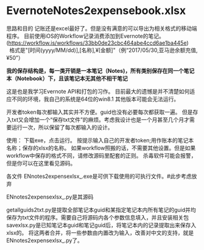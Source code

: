 # EvernoteNotes2expensebook.xlsx

思路和目的
记账还是excel最好了。但是没有满意的可以导出为相关格式的移动端程序。
目前使用iOS的Workflow记录消费添加到Evernote的笔记。(https://workflow.is/workflows/33bb0de23cbc464abe4ccd6ae1ba445e)
          格式是"[时间(yyyy/MM/dd)],[名称],¥[金额]"（例“2017/05/30,亚马逊余额充值,¥50”）

**我的保存结构是，每一类开销是一本笔记（Notes)，所有类别保存在同一个笔记本（Notebook）下，且该笔记本无其他不相干笔记**

这是也是我学习Evernote API和打包的习作。
目前最大的遗憾是并不清楚如何适应不同的环境，我自己的系统是64位的win8.1 其他版本可能会无法运行。

开发者token每次都输入其实并不方便。guid也没有必要每次都获取一遍。
但是存入txt又会增加一个“保存txt文件”的麻烦。考虑我设计也是一个月甚至几个月才需要运行一次，所以保留了每次都输入的设计。

使用：
下载exe，点击运行。
按提示输入自己的开发者token;用作账本的笔记本名称；保存的xlsx的名称。
如果workflow照搬的话，不需要其他设置。但是如果workflow中保存的格式不同，请修改源码里配套的正则。
杀毒软件可能会报警，但是你可以在这里看见源码。

各文件
ENnotes2expensexlsx_.exe是可供下载使用的可执行文件。#此步考虑放弃

ENnotes2expensexlsx_.py是其源码

getallguids2txt.py是提取全部笔记本guid和某指定笔记本内所有笔记的guid并均保存为txt文件的程序。需要自己将源码内各个参数信息填入，并且安装相关包
savexlsx.py是已知笔记本guid和笔记guid后，将笔记本内的记录提取出来保存入xlsx的。
将这两者合并，将一些参数由内置改为输入，改善对中文的支持，就是ENnotes2expensexlsx_.py了。

